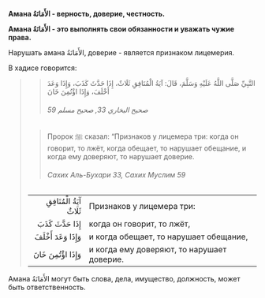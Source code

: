 **Амана الأَمَانَةُ - верность, доверие, честность.**

**Амана الأَمَانَةُ - это выполнять свои обязанности и уважать чужие права.**

Нарушать амана الأَمَانَةُ, доверие - является признаком лицемерия.

В хадисе говорится:

>> النَّبِيِّ صَلَّى اللَّهُ عَلَيْهِ وَسَلَّمَ، قَالَ: آيَةُ الْمُنَافِقِ ثَلَاثٌ، إِذَا حَدَّثَ كَذَبَ، وَإِذَا وَعَدَ أَخْلَفَ، وَإِذَا اؤْتُمِنَ خَانَ
>>
>> ###### صحيح البخاري 33, صحيح مسلم 59
>
>> Пророк ﷺ сказал: “Признаков у лицемера три:
>> когда он говорит, то лжёт, когда обещает, то нарушает обещание, и когда
>> ему доверяют, то нарушает доверие.
>>
>> ###### Сахих Аль-Бухари 33, Сахих Муслим 59
>
> |                 |                   |
> | --------------: | :---------------- |
> | آيَةُ الْمُنَافِقِ ثَلَاثٌ | Признаков у лицемера три: |
> | إِذَا حَدَّثَ كَذَبَ | когда он говорит, то лжёт, |
> | وَإِذَا وَعَدَ أَخْلَفَ | и когда обещает, то нарушает обещание, |
> | وَإِذَا اؤْتُمِنَ خَانَ | и когда ему доверяют, то нарушает доверие. |

Амана الأَمَانَةُ могут быть слова, дела, имущество, должность, может быть
ответственность. 
